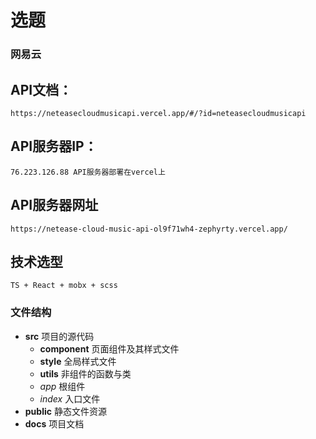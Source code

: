 # 选题
### 网易云

## API文档：
	https://neteasecloudmusicapi.vercel.app/#/?id=neteasecloudmusicapi

## API服务器IP：
	76.223.126.88 API服务器部署在vercel上

## API服务器网址
	https://netease-cloud-music-api-ol9f71wh4-zephyrty.vercel.app/

## 技术选型
	TS + React + mobx + scss

### 文件结构
- **src** 项目的源代码
	- **component** 页面组件及其样式文件
	- **style** 全局样式文件
	- **utils** 非组件的函数与类
	- *app* 根组件
	- *index* 入口文件
- **public** 静态文件资源
- **docs** 项目文档
